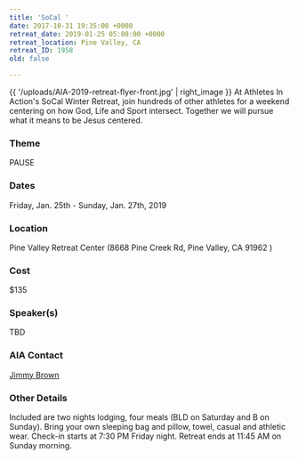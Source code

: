 ```yaml
---
title: 'SoCal '
date: 2017-10-31 19:35:00 +0000
retreat_date: 2019-01-25 05:00:00 +0000
retreat_location: Pine Valley, CA
retreat_ID: 1958
old: false

---
```

{{ '/uploads/AIA-2019-retreat-flyer-front.jpg' | right_image }} At Athletes In Action's SoCal Winter Retreat, join hundreds of other athletes for a weekend centering on how God, Life and Sport intersect. Together we will pursue what it means to be Jesus centered.

### Theme

PAUSE

### Dates

Friday, Jan. 25th -  Sunday, Jan. 27th, 2019

### Location

Pine Valley Retreat Center (8668 Pine Creek Rd, Pine Valley, CA 91962 )

### Cost

$135

### Speaker(s)

TBD

### AIA Contact

[Jimmy Brown](mailto:jimmy.brown@athletesinaction.org)

### Other Details

Included are two nights lodging, four meals (BLD on Saturday and B on Sunday). Bring your own sleeping bag and pillow, towel, casual and athletic wear. Check-in starts at 7:30 PM Friday night. Retreat ends at 11:45 AM on Sunday morning.